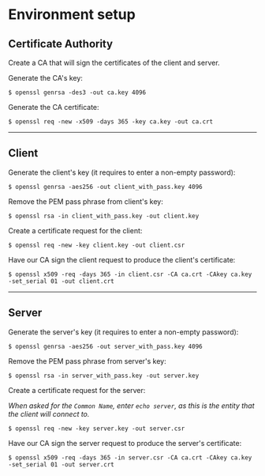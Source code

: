 # Environment setup

## Certificate Authority

Create a CA that will sign the certificates of the client and server.

Generate the CA's key:

`$ openssl genrsa -des3 -out ca.key 4096`

Generate the CA certificate:

`$ openssl req -new -x509 -days 365 -key ca.key -out ca.crt`

---

## Client

Generate the client's key (it requires to enter a non-empty password):

`$ openssl genrsa -aes256 -out client_with_pass.key 4096`

Remove the PEM pass phrase from client's key:

`$ openssl rsa -in client_with_pass.key -out client.key`

Create a certificate request for the client:

`$ openssl req -new -key client.key -out client.csr`

Have our CA sign the client request to produce the client's certificate:

`$ openssl x509 -req -days 365 -in client.csr -CA ca.crt -CAkey ca.key -set_serial 01 -out client.crt`

---

## Server

Generate the server's key (it requires to enter a non-empty password):

`$ openssl genrsa -aes256 -out server_with_pass.key 4096`

Remove the PEM pass phrase from server's key:

`$ openssl rsa -in server_with_pass.key -out server.key`

Create a certificate request for the server:

*When asked for the `Common Name`, enter `echo server`, as this is the entity that the client will connect to.*

`$ openssl req -new -key server.key -out server.csr`

Have our CA sign the server request to produce the server's certificate:

`$ openssl x509 -req -days 365 -in server.csr -CA ca.crt -CAkey ca.key -set_serial 01 -out server.crt`
